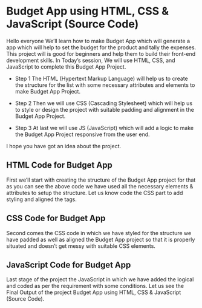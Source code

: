 # Budget App using HTML, CSS & JavaScript (Source Code)
Hello everyone We’ll learn how to make Budget App which will generate a app which will help to set the budget for the product and tally the expenses. This project will is good for beginners and help them to build their front-end development skills. In Today’s session, We will use HTML, CSS, and JavaScript to complete this Budget App Project.

* Step 1
The HTML (Hypertext Markup Language) will help us to create the structure for the list with some necessary attributes and elements to make Budget App Project.

* Step 2
Then we will use CSS (Cascading Stylesheet) which will help us to style or design the project with suitable padding and alignment in the Budget App Project.

* Step 3
At last we will use JS (JavaScript) which will add a logic to make the Budget App Project responsive from the user end.

I hope you have got an idea about the project.

## HTML Code for Budget App
First we’ll start with creating the structure of the Budget App project for that as you can see the above code we have used all the necessary elements & attributes to setup the structure. Let us know code the CSS part to add styling and aligned the tags.

## CSS Code for Budget App
Second comes the CSS code in which we have styled for the structure we have padded as well as aligned the Budget App project so that it is properly situated and doesn’t get messy with suitable CSS elements.

## JavaScript Code for Budget App
Last stage of the project the JavaScript in which we have added the logical and coded as per the requirement with some conditions. Let us see the Final Output of the project Budget App using HTML, CSS & JavaScript (Source Code).